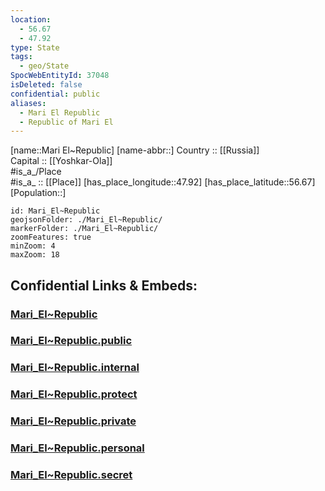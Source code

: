 ```yaml
---
location:
  - 56.67
  - 47.92
type: State
tags:
  - geo/State
SpocWebEntityId: 37048
isDeleted: false
confidential: public
aliases:
  - Mari El Republic
  - Republic of Mari El 
---
```

[name::Mari El~Republic] 
[name-abbr::] 
Country :: [[Russia]]  
Capital :: [[Yoshkar-Ola]]  
#is_a_/Place  
#is_a_ :: [[Place]] 
[has_place_longitude::47.92] 
[has_place_latitude::56.67] 
[Population::] 



```leaflet
id: Mari_El~Republic
geojsonFolder: ./Mari_El~Republic/
markerFolder: ./Mari_El~Republic/
zoomFeatures: true 
minZoom: 4 
maxZoom: 18
```


## Confidential Links & Embeds: 

### [Mari_El~Republic](/_Standards/Earth/Continent/Europe/Europe~East/Russia/Russia~Volga/Mari_El~Republic.md) 

### [Mari_El~Republic.public](/_public/Earth/Continent/Europe/Europe~East/Russia/Russia~Volga/Mari_El~Republic.public.md) 

### [Mari_El~Republic.internal](/_internal/Earth/Continent/Europe/Europe~East/Russia/Russia~Volga/Mari_El~Republic.internal.md) 

### [Mari_El~Republic.protect](/_protect/Earth/Continent/Europe/Europe~East/Russia/Russia~Volga/Mari_El~Republic.protect.md) 

### [Mari_El~Republic.private](/_private/Earth/Continent/Europe/Europe~East/Russia/Russia~Volga/Mari_El~Republic.private.md) 

### [Mari_El~Republic.personal](/_personal/Earth/Continent/Europe/Europe~East/Russia/Russia~Volga/Mari_El~Republic.personal.md) 

### [Mari_El~Republic.secret](/_secret/Earth/Continent/Europe/Europe~East/Russia/Russia~Volga/Mari_El~Republic.secret.md)

